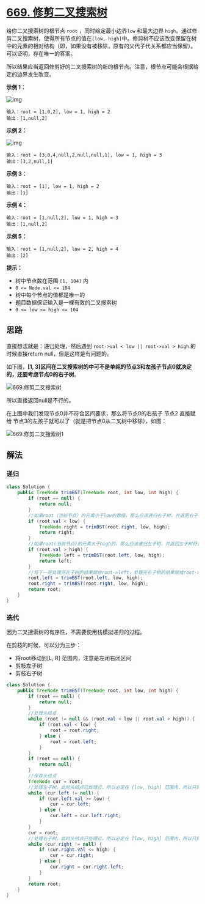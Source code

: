 # [669. 修剪二叉搜索树](https://leetcode.cn/problems/trim-a-binary-search-tree/)

给你二叉搜索树的根节点 `root` ，同时给定最小边界`low` 和最大边界 `high`。通过修剪二叉搜索树，使得所有节点的值在`[low, high]`中。修剪树不应该改变保留在树中的元素的相对结构（即，如果没有被移除，原有的父代子代关系都应当保留）。 可以证明，存在唯一的答案。

所以结果应当返回修剪好的二叉搜索树的新的根节点。注意，根节点可能会根据给定的边界发生改变。

**示例 1：**

![img](https://raw.githubusercontent.com/Traserve/traserve.github.io/main/_posts/algorithm/images/669-1.jpg)

```
输入：root = [1,0,2], low = 1, high = 2
输出：[1,null,2]
```

**示例 2：**

![img](https://raw.githubusercontent.com/Traserve/traserve.github.io/main/_posts/algorithm/images/669-2.jpg)

```
输入：root = [3,0,4,null,2,null,null,1], low = 1, high = 3
输出：[3,2,null,1]
```

**示例 3：**

```
输入：root = [1], low = 1, high = 2
输出：[1]
```

**示例 4：**

```
输入：root = [1,null,2], low = 1, high = 3
输出：[1,null,2]
```

**示例 5：**

```
输入：root = [1,null,2], low = 2, high = 4
输出：[2]
```

**提示：**

- 树中节点数在范围 `[1, 104]` 内
- `0 <= Node.val <= 104`
- 树中每个节点的值都是唯一的
- 题目数据保证输入是一棵有效的二叉搜索树
- `0 <= low <= high <= 104`

## 思路

直接想法就是：递归处理，然后遇到 `root->val < low || root->val > high` 的时候直接return null，但是这样是有问题的。

如下图，**[1, 3]区间在二叉搜索树的中可不是单纯的节点3和左孩子节点0就决定的，还要考虑节点0的右子树**。

![669.修剪二叉搜索树](https://raw.githubusercontent.com/Traserve/traserve.github.io/main/_posts/algorithm/images/669-3.jpg)

所以直接返回null是不行的。

在上图中我们发现节点0并不符合区间要求，那么将节点0的右孩子 节点2 直接赋给 节点3的左孩子就可以了（就是把节点0从二叉树中移除），如图：

![669.修剪二叉搜索树1](https://raw.githubusercontent.com/Traserve/traserve.github.io/main/_posts/algorithm/images/669-4.jpg)

## 解法

### 递归

```java
class Solution {
    public TreeNode trimBST(TreeNode root, int low, int high) {
        if (root == null) {
            return null;
        }
        //如果root（当前节点）的元素小于low的数值，那么应该递归右子树，并返回右子树符合条件的头结点。
        if (root.val < low) {
            TreeNode right = trimBST(root.right, low, high);
            return right;
        }
        //如果root(当前节点)的元素大于high的，那么应该递归左子树，并返回左子树符合条件的头结点。
        if (root.val > high) {
            TreeNode left = trimBST(root.left, low, high);
            return left;
        }
        //将下一层处理完左子树的结果赋给root->left，处理完右子树的结果赋给root->right。
        root.left = trimBST(root.left, low, high);
        root.right = trimBST(root.right, low, high);
        return root;
    }
}
```

### 迭代

因为二叉搜索树的有序性，不需要使用栈模拟递归的过程。

在剪枝的时候，可以分为三步：

- 将root移动到[L, R] 范围内，注意是左闭右闭区间
- 剪枝左子树
- 剪枝右子树

```java
class Solution {
    public TreeNode trimBST(TreeNode root, int low, int high) {
        if (root == null) {
            return null;
        }
        //处理头结点
        while (root != null && (root.val < low || root.val > high)) {
            if (root.val < low) {
                root = root.right;
            } else {
                root = root.left;
            }
        }
        if (root == null) {
            return null;
        }
        //保存头结点
        TreeNode cur = root;
        //处理左子树。此时头结点已处理过，所以必定在 [low, high] 范围内，所以只需要判断左子树节点不能小于 low 即可
        while (cur.left != null) {
            if (cur.left.val >= low) {
                cur = cur.left;
            } else {
                cur.left = cur.left.right;
            }
        }
        cur = root;
        //处理右子树。此时头结点已处理过，所以必定在 [low, high] 范围内，所以只需要判断右子树节点不能大于 high 即可
        while (cur.right != null) {
            if (cur.right.val <= high) {
                cur = cur.right;
            } else {
                cur.right = cur.right.left;
            }
        }
        return root;
    }
}
```

